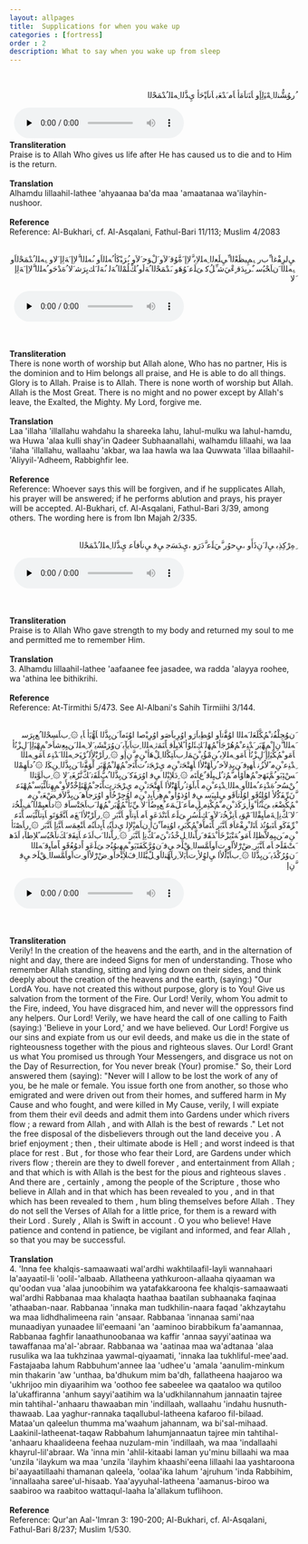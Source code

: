 ```yaml
---
layout: allpages
title:  Supplications for when you wake up
categories : [fortress]
order : 2
description: What to say when you wake up from sleep
---
```


&nbsp;
<div class="arabictext" dir="RTL">

ُﺭﻮُﺸُّﻨﻟا ِﻪْﻴَﻟِﺇَﻭ ﺎَﻨَﺗﺎَﻣَﺃ ﺎَﻣ َﺪْﻌَﺑ ﺎَﻧﺎَﻴْﺣَﺃ ﻱِﺬَّﻟا ِﻪﻠﻟ ُﺪْﻤَﺤْﻟا

</div>
&nbsp;

<audio controls  preload="none">
  <source src="{{ site.baseurl }}/audio/fortress/1.mp3" type="audio/mpeg">
Your browser does not support the audio element.
</audio>

<div class="duaextra" tabindex="0">
<div><strong>Transliteration</strong></div>
<div class="extra">Praise is to Allah Who gives us life after He has caused us to die and to Him is the return.</div>
</div>
&nbsp;
<div class="duaextra" tabindex="0">
<div><strong>Translation</strong></div>
<div class="extra">Alhamdu lillaahil-lathee 'ahyaanaa ba'da maa 'amaatanaa wa'ilayhin-nushoor.</div>
</div>
&nbsp;
<div class="duaextra" tabindex="0">
<div><strong>Reference</strong></div>
<div class="extra">Reference: Al-Bukhari, cf. Al-Asqalani, Fathul-Bari 11/113; Muslim 4/2083</div>
</div>
&nbsp;
<div class="arabictext" dir="RTL">

ﻲِﻟﺮِﻔْﻏا ِّﺏﺭ ،ِﻢِﻴﻈَﻌْﻟا ِّﻲِﻠَﻌﻟا ِﻪﻠﻟﺎِﺑ َّﻻِﺇ َﺓَّﻮُﻗ َﻻَﻭ َﻝْﻮَﺣ َﻻَﻭ ،ُﺮَﺒْﻛَﺃ ُﻪﻠﻟاَﻭ ،ُﻪﻠﻟا َّﻻِﺇ َﻪَﻟِﺇ َﻻﻭ ،ِﻪﻠﻟ ُﺪْﻤَﺤْﻟاَﻭ ،ِﻪﻠﻟا َﻥﺎَﺤْﺒُﺳ .ٌﺮﻳِﺪَﻗ ٍءْﻲَﺷ ِّﻞُﻛ ﻰَﻠَﻋ َﻮُﻫَﻭ ،َﺪْﻤَﺤْﻟا ُﻪَﻟَﻭ ُﻚْﻠُﻤْﻟا ُﻪَﻟ ،ُﻪَﻟ َﻚﻳِﺮَﺷ َﻻ ُﻩَﺪْﺣَﻭ ُﻪﻠﻟا َّﻻِﺇ َﻪَﻟِﺇ َﻻ

</div>
&nbsp;

<audio controls preload="none">
  <source src="{{ site.baseurl }}/audio/fortress/2.mp3" type="audio/mpeg">
Your browser does not support the audio element.
</audio>

&nbsp;
<div class="duaextra" tabindex="0">
<div><strong>Transliteration</strong></div>
<div class="extra">There is none worth of worship but Allah alone, Who has no partner, His is the dominion and to Him belongs all praise, and He is able to do all things. Glory is to Allah. Praise is to Allah. There is none worth of worship but Allah. Allah is the Most Great. There is no might and no power except by Allah's leave, the Exalted, the Mighty. My Lord, forgive me.</div>
</div>
&nbsp;
<div class="duaextra" tabindex="0">
<div><strong>Translation</strong></div>
<div class="extra">Laa 'illaha 'illallahu wahdahu la shareeka lahu, lahul-mulku wa lahul-hamdu, wa Huwa 'alaa kulli shay'in Qadeer Subhaanallahi, walhamdu lillaahi, wa laa 'ilaha 'illallahu, wallaahu 'akbar, wa laa hawla wa laa Quwwata 'illaa billaahil-'Aliyyil-'Adheem, Rabbighfir lee.</div>
</div>
&nbsp;
<div class="duaextra" tabindex="0">
<div><strong>Reference</strong></div>
<div class="extra">Reference: Whoever says this will be forgiven, and if he supplicates Allah, his prayer will be answered; if he performs ablution and prays, his prayer will be accepted. Al-Bukhari, cf. Al-Asqalani, Fathul-Bari 3/39, among others. The wording here is from Ibn Majah 2/335.</div>
</div>
&nbsp;
<div class="arabictext" dir="RTL">

ِﻩِﺮْﻛِﺬِﺑ ﻲِﻟ َﻥِﺫَﺃَﻭ ،ﻲِﺣﻭُﺭ َّﻲَﻠَﻋ َّﺩَﺭَﻭ ،ﻱِﺪَﺴَﺟ ﻲِﻓ ﻲِﻧﺎَﻓﺎَﻋ ﻱِﺬَّﻟا ِﻪﻠﻟ ُﺪْﻤَﺤْﻟا

</div>
&nbsp;

<audio controls preload="none">
  <source src="{{ site.baseurl }}/audio/fortress/3.mp3" type="audio/mpeg">
Your browser does not support the audio element.
</audio>

&nbsp;
<div class="duaextra" tabindex="0">
<div><strong>Transliteration</strong></div>
<div class="extra">Praise is to Allah Who gave strength to my body and returned my soul to me and permitted me to remember Him.</div>
</div>
&nbsp;
<div class="duaextra" tabindex="0">
<div><strong>Translation</strong></div>
<div class="extra">3. Alhamdu lillaahil-lathee 'aafaanee fee jasadee, wa radda 'alayya roohee, wa 'athina lee bithikrihi.</div>
</div>
&nbsp;
<div class="duaextra" tabindex="0">
<div><strong>Reference</strong></div>
<div class="extra">Reference: At-Tirmithi 5/473. See Al-Albani's Sahih Tirmiihi 3/144.</div>
</div>
&nbsp;
<div class="arabictext" dir="RTL">

َﻥﻮُﺤِﻠْﻔُﺗ ْﻢُﻜَّﻠَﻌَﻟ َﻪﻠﻟا اﻮُﻘَّﺗاَﻭ اﻮُﻄِﺑاَﺭَﻭ اﻭُﺮِﺑﺎَﺻَﻭ اﻭُﺮِﺒْﺻا اﻮُﻨَﻣﺁ َﻦﻳِﺬَّﻟا ﺎَﻬُّﻳَﺃ ﺎَﻳ ۞ ِﺏﺎَﺴِﺤْﻟا ُﻊﻳِﺮَﺳ َﻪﻠﻟا َّﻥِﺇ ْﻢِﻬِّﺑَﺭ َﺪْﻨِﻋ ْﻢُﻫُﺮْﺟَﺃ ْﻢُﻬَﻟ َﻚِﺌَﻟﻭُﺃ ًﻼﻴِﻠَﻗ ﺎًﻨَﻤَﺛ ِﻪﻠﻟا ِﺕﺎَﻳﺂِﺑ َﻥﻭُﺮَﺘْﺸَﻳ َﻻ ِﻪﻠﻟ َﻦﻴِﻌِﺷﺎَﺧ ْﻢِﻬْﻴَﻟِﺇ َﻝِﺰْﻧُﺃ ﺎَﻣَﻭ ْﻢُﻜْﻴَﻟِﺇ َﻝِﺰْﻧُﺃ ﺎَﻣَﻭ ِﻪﻠﻟﺎِﺑ ُﻦِﻣْﺆُﻳ ْﻦَﻤَﻟ ِﺏﺎَﺘِﻜْﻟا ِﻞْﻫَﺃ ْﻦِﻣ َّﻥِﺇَﻭ ۞ ِﺭاَﺮْﺑَْﻷِﻟ ٌﺮْﻴَﺧ ِﻪﻠﻟا َﺪْﻨِﻋ ﺎَﻣَﻭ ِﻪﻠﻟا ِﺪْﻨِﻋ ْﻦِﻣ ًﻻُﺰُﻧ ﺎَﻬﻴِﻓ َﻦﻳِﺪِﻟﺎَﺧ ُﺭﺎَﻬْﻧَْﻷا ﺎَﻬِﺘْﺤَﺗ ْﻦِﻣ ﻱِﺮْﺠَﺗ ٌﺕﺎَّﻨَﺟ ْﻢُﻬَﻟ ْﻢُﻬَّﺑَﺭ اْﻮَﻘَّﺗا َﻦﻳِﺬَّﻟا ِﻦِﻜَﻟ ۞ ُﺩﺎَﻬِﻤْﻟا َﺲْﺌِﺑَﻭ ُﻢَّﻨَﻬَﺟ ْﻢُﻫاَﻭْﺄَﻣ َّﻢُﺛ ٌﻞﻴِﻠَﻗ ٌﻉﺎَﺘَﻣ ۞ ِﺩَﻼِﺒْﻟا ﻲِﻓ اﻭُﺮَﻔَﻛ َﻦﻳِﺬَّﻟا ُﺐُّﻠَﻘَﺗ َﻚَّﻧَّﺮُﻐَﻳ َﻻ ۞ ِﺏاَﻮَّﺜﻟا ُﻦْﺴُﺣ ُﻩَﺪْﻨِﻋ ُﻪﻠﻟاَﻭ ِﻪﻠﻟا ِﺪْﻨِﻋ ْﻦِﻣ ﺎًﺑاَﻮَﺛ ُﺭﺎَﻬْﻧَْﻷا ﺎَﻬِﺘْﺤَﺗ ْﻦِﻣ ﻱِﺮْﺠَﺗ ٍﺕﺎَّﻨَﺟ ْﻢُﻬَّﻨَﻠِﺧْﺩَُﻷَﻭ ْﻢِﻬِﺗﺎَﺌِّﻴَﺳ ْﻢُﻬْﻨَﻋ َّﻥَﺮِّﻔَﻛَُﻷ اﻮُﻠِﺘُﻗَﻭ اﻮُﻠَﺗﺎَﻗَﻭ ﻲِﻠﻴِﺒَﺳ ﻲِﻓ اﻭُﺫﻭُﺃَﻭ ْﻢِﻫِﺭﺎَﻳِﺩ ْﻦِﻣ اﻮُﺟِﺮْﺧُﺃَﻭ اﻭُﺮَﺟﺎَﻫ َﻦﻳِﺬَّﻟﺎَﻓ ٍﺾْﻌَﺑ ْﻦِﻣ ْﻢُﻜُﻀْﻌَﺑ ﻰَﺜْﻧُﺃ ْﻭَﺃ ٍﺮَﻛَﺫ ْﻦِﻣ ْﻢُﻜْﻨِﻣ ٍﻞِﻣﺎَﻋ َﻞَﻤَﻋ ُﻊﻴِﺿُﺃ َﻻ ﻲِّﻧَﺃ ْﻢُﻬُّﺑَﺭ ْﻢُﻬَﻟ َﺏﺎَﺠَﺘْﺳﺎَﻓ ۞َﺩﺎَﻌﻴِﻤْﻟا ُﻒِﻠْﺨُﺗ َﻻ َﻚَّﻧِﺇ ِﺔَﻣﺎَﻴِﻘْﻟا َﻡْﻮَﻳ ﺎَﻧِﺰْﺨُﺗ َﻻَﻭ َﻚِﻠُﺳُﺭ ﻰَﻠَﻋ ﺎَﻨَﺗْﺪَﻋَﻭ ﺎَﻣ ﺎَﻨِﺗﺁَﻭ ﺎَﻨَّﺑَﺭ ۞ ِﺭاَﺮْﺑَْﻷا َﻊَﻣ ﺎَﻨَّﻓَﻮَﺗَﻭ ﺎَﻨِﺗﺎَﺌِّﻴَﺳ ﺎَّﻨَﻋ ْﺮِّﻔَﻛَﻭ ﺎَﻨَﺑﻮُﻧُﺫ ﺎَﻨَﻟ ْﺮِﻔْﻏﺎَﻓ ﺎَﻨَّﺑَﺭ ﺎَّﻨَﻣﺂَﻓ ْﻢُﻜِّﺑَﺮِﺑ اﻮُﻨِﻣﺁ ْﻥَﺃ ِﻥﺎَﻤﻳِْﻹِﻟ ﻱِﺩﺎَﻨُﻳ ﺎًﻳِﺩﺎَﻨُﻣ ﺎَﻨْﻌِﻤَﺳ ﺎَﻨَّﻧِﺇ ﺎَﻨَّﺑَﺭ ۞ ٍﺭﺎَﺼْﻧَﺃ ْﻦِﻣ َﻦﻴِﻤِﻟﺎَّﻈﻠِﻟ ﺎَﻣَﻭ ُﻪَﺘْﻳَﺰْﺧَﺃ ْﺪَﻘَﻓ َﺭﺎَّﻨﻟا ِﻞِﺧْﺪُﺗ ْﻦَﻣ َﻚَّﻧِﺇ ﺎَﻨَّﺑَﺭ ۞ ِﺭﺎَّﻨﻟا َﺏاَﺬَﻋ ﺎَﻨِﻘَﻓ َﻚَﻧﺎَﺤْﺒُﺳ ًﻼِﻃﺎَﺑ اَﺬَﻫ َﺖْﻘَﻠَﺧ ﺎَﻣ ﺎَﻨَّﺑَﺭ ِﺽْﺭَْﻷاَﻭ ِﺕاَﻭﺎَﻤَّﺴﻟا ِﻖْﻠَﺧ ﻲِﻓ َﻥﻭُﺮَّﻜَﻔَﺘَﻳَﻭ ْﻢِﻬِﺑﻮُﻨُﺟ ﻰَﻠَﻋَﻭ اًﺩﻮُﻌُﻗَﻭ ﺎًﻣﺎَﻴِﻗ َﻪﻠﻟا َﻥﻭُﺮُﻛْﺬَﻳ َﻦﻳِﺬَّﻟا ۞ ِﺏﺎَﺒْﻟَْﻷا ﻲِﻟﻭُِﻷ ٍﺕﺎَﻳَﻵ ِﺭﺎَﻬَّﻨﻟاَﻭ ِﻞْﻴَّﻠﻟا ِﻑَﻼِﺘْﺧاَﻭ ِﺽْﺭَْﻷاَﻭ ِﺕاَﻭﺎَﻤَّﺴﻟا ِﻖْﻠَﺧ ﻲِﻓ َّﻥِﺇ

</div>
&nbsp;

<audio controls preload="none">
  <source src="{{ site.baseurl }}/audio/fortress/4.mp3" type="audio/mpeg">
Your browser does not support the audio element.
</audio>

&nbsp;
<div class="duaextra" tabindex="0">
<div><strong>Transliteration</strong></div>
<div class="extra">Verily! In the creation of the heavens and the earth, and in the alternation of night and day, there are indeed Signs for men of understanding. Those who remember Allah standing, sitting and lying down on their sides, and think deeply about the creation of the heavens and the earth, (saying:) "Our LordA You. have not created this without purpose, glory is to You! Give us salvation from the torment of the Fire. Our Lord! Verily, whom You admit to the Fire, indeed, You have disgraced him, and never will the oppressors find any helpers. Our Lord! Verily, we have heard the call of one calling to Faith (saying:) 'Believe in your Lord,' and we have believed. Our Lord! Forgive us our sins and expiate from us our evil deeds, and make us die in the state of righteousness together with the pious and righteous slaves. Our Lord! Grant us what You promised us through Your Messengers, and disgrace us not on the Day of Resurrection, for You never break (Your) promise." So, their Lord answered them (saying): "Never will I allow to be lost the work of any of you, be he male or female. You issue forth one from another, so those who emigrated and were driven out from their homes, and suffered harm in My Cause and who fought, and were killed in My Cause, verily, I will expiate from them their evil deeds and admit them into Gardens under which rivers flow ; a reward from Allah , and with Allah is the best of rewards ." Let not the free disposal of the disbelievers through out the land deceive you . A brief enjoyment ; then , their ultimate abode is Hell ; and worst indeed is that place for rest . But , for those who fear their Lord, are Gardens under which rivers flow ; therein are they to dwell forever , and entertainment from Allah ; and that which is with Allah is the best for the pious and righteous slaves . And there are , certainly , among the people of the Scripture , those who believe in Allah and in that which has been revealed to you , and in that which has been revealed to them , hum bling themselves before Allah . They do not sell the Verses of Allah for a little price, for them is a reward with their Lord . Surely , Allah is Swift in account . O you who believe! Have patience and contend in patience, be vigilant and informed, and fear Allah , so that you may be successful.</div>
</div>
&nbsp;
<div class="duaextra" tabindex="0">
<div><strong>Translation</strong></div>
<div class="extra">4. 'Inna fee khalqis-samaawaati wal'ardhi wakhtilaafil-layli wannahaari la'aayaatil-li 'oolil-'albaab. Allatheena yathkuroon-allaaha qiyaaman wa qu'oodan vua 'alaa junoobihim wa yatafakkaroona fee khalqis-samaawaati wal'ardhi Rabbanaa maa khalaqta haathaa baatilan subhaanaka faqinaa 'athaaban-naar. Rabbanaa 'innaka man tudkhilin-naara faqad 'akhzaytahu wa maa lidhdhalimeena rain 'ansaar. Rabbanaa 'innanaa sami'naa munaadiyan yunaadee lil'eemaani 'an 'aaminoo birabbikum fa'aamannaa, Rabbanaa faghfir lanaathunoobanaa wa kaffir 'annaa sayyi'aatinaa wa tawaffanaa ma'al-'abraar. Rabbanaa wa 'aatinaa maa wa'adtanaa 'alaa rusulika wa laa tukhzinaa yawmal-qiyaamati, 'innaka laa tukhliful-mee'aad. Fastajaaba lahum Rabbuhum'annee laa 'udhee'u 'amala 'aanulim-minkum min thakarin 'aw 'unthaa, ba'dhukum mim ba'dh, fallatheena haajaroo wa 'ukhrijoo min diyaarihim wa 'oothoo fee sabeelee wa qaataloo wa qutiloo la'ukaffiranna 'anhum sayyi'aatihim wa la'udkhilannahum jannaatin tajree min tahtihal-'anhaaru thawaaban min 'indillaah, wallaahu 'indahu husnuth-thawaab. Laa yaghur-rannaka taqallubul-latheena kafaroo fil-bilaad. Mataa'un qaleelun thumma ma'waahum jahannam, wa bi'sal-mihaad. Laakinil-latheenat-taqaw Rabbahum lahumjannaatun tajree min tahtihal-'anhaaru khaalideena feehaa nuzulam-min 'indillaah, wa maa 'indallaahi khayrul-lil'abraar. Wa 'inna min 'ahlil-kitaabi laman yu'minu billaahi wa maa 'unzila 'ilaykum wa maa 'unzila 'ilayhim khaashi'eena lillaahi laa yashtaroona bi'aayaatillaahi thamanan qaleela, 'oolaa'ika lahum 'ajruhum 'inda Rabbihim, 'innallaaha saree'ul-hisaab. Yaa'ayyuhal-latheena 'aamanus-biroo wa saabiroo wa raabitoo wattaqul-laaha la'allakum tuflihoon.</div>
</div>
&nbsp;
<div class="duaextra" tabindex="0">
<div><strong>Reference</strong></div>
<div class="extra">Reference: Qur'an Aal-'Imran 3: 190-200; Al-Bukhari, cf. Al-Asqalani, Fathul-Bari 8/237; Muslim 1/530.</div>
</div>
&nbsp;